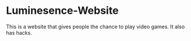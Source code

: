 # Luminesence-Website
This is a website that gives people the chance to play video games. It also has hacks.
